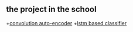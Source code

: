 ##  the project in the school
+[convolution auto-encoder](https://github.com/sixgod123/sixgod123.github.io/blob/master/)
+[lstm based classifier](https://github.com/sixgod123/sixgod123.github.io/blob/master/P_N_lstm_selftrain.py)
  
